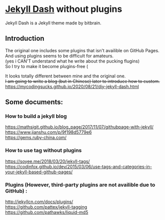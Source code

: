# [Jekyll Dash](https://github.com/bitbrain/jekyll-dash) without plugins  

Jekyll Dash is a Jekyll theme made by bitbrain.

## Introduction  
The original one includes some plugins that isn't availible on GitHub Pages.  
And using plugins seems to be difficult for amateurs.  
(yes i CAN'T understand what he write about the pucking flugins)   
So I try to make it become plugins-free (

It looks totally different between mine and the original one.  
~~I am going to write a blog (but in Chinese) later to introduce how to custom.~~  
https://mycodingsucks.github.io/2020/08/21/diy-jekyll-dash.html

## Some documents:  
### How to build a jekyll blog  
https://mathsigit.github.io/blog_page/2017/11/07/githubpage-with-jekyll/  
https://www.jianshu.com/p/9f198d5779e6  
https://gems.ruby-china.com/  

### How to use tag without plugins  
https://soyee.me/2018/03/20/jekyll-tags/  
https://codinfox.github.io/dev/2015/03/06/use-tags-and-categories-in-your-jekyll-based-github-pages/  

### Plugins (However, third-party plugins are not availible due to GitHub) :  
http://jekyllcn.com/docs/plugins/  
https://github.com/pattex/jekyll-tagging  
https://github.com/pathawks/liquid-md5
